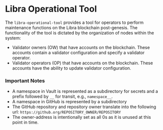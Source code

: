 # Libra Operational Tool

The `libra-operational-tool` provides a tool for operators to perform maintenance functions
on the Libra blockchain post-genesis.  The functionality of the tool is
dictated by the organization of nodes within the system:

* Validator owners (OW) that have accounts on the blockchain. These accounts contain
  a validator configuration and specify a validator operator.
* Validator operators (OP) that have accounts on the blockchain. These
  accounts have the ability to update validator configuration.

### Important Notes

* A namespace in Vault is represented as a subdirectory for secrets and a
  prefix followed by `__` for transit, e.g., `namespace__`.
* A namespace in GitHub is represented by a subdirectory
* The GitHub repository and repository owner translate into the following url:
  `https://github.org/REPOSITORY_OWNER/REPOSITORY`
* The owner-address is intentionally set as all 0s as it is unused at this
  point in time.
